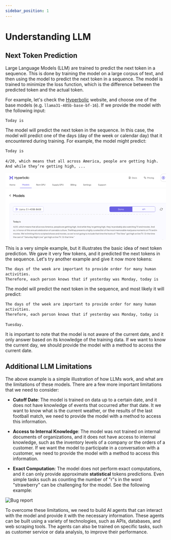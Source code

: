 ```yaml
---
sidebar_position: 1
---
```


# Understanding LLM

## Next Token Prediction

Large Language Models (LLM) are trained to predict the next token in a sequence. This is done by training the model on a large corpus of text, and then using the model to predict the next token in a sequence. The model is trained to minimize the loss function, which is the difference between the predicted token and the actual token.

For example, let's check the [Hyperbolic](https://app.hyperbolic.xyz/models/llama31-405b-base-bf-16) website, and choose one of the base models (e.g. `llama31-405b-base-bf-16`). If we provide the model with the following input:

```plaintext
Today is
```

The model will predict the next token in the sequence. In this case, the model will predict one of the days (day of the week or calendar day) that it encountered during training. For example, the model might predict:

```plaintext
Today is

4/20, which means that all across America, people are getting high. And while they’re getting high, ...
```

![Next Token Prediction](../../static/img/TodayIsPredictionHyperbolic.png)

This is a very simple example, but it illustrates the basic idea of next token prediction. We gave it very few tokens, and it predicted the next tokens in the sequence. Let's try another example and give it now more tokens:

```plaintext
The days of the week are important to provide order for many human activities. 
Therefore, each person knows that if yesterday was Monday, today is
```

The model will predict the next token in the sequence, and most likely it will predict:

```plaintext
The days of the week are important to provide order for many human activities. 
Therefore, each person knows that if yesterday was Monday, today is

Tuesday. 
```

It is important to note that the model is not aware of the current date, and it only answer based on its knowledge of the training data. If we want to know the current day, we should provide the model with a method to access the current date.

## Additional LLM Limitations

The above example is a simple illustration of how LLMs work, and what are the limitations of these models. There are a few more important limitations that we need to consider:

* **Cutoff Date**: The model is trained on data up to a certain date, and it does not have knowledge of events that occurred after that date. It we want to know what is the current weather, or the results of the last football match, we need to provide the model with a method to access this information.

* **Access to Internal Knowledge**: The model was not trained on internal documents of organizations, and it does not have access to internal knowledge, such as the inventory levels of a company or the orders of a customer. If we want the model to participate in a conversation with a customer, we need to provide the model with a method to access this information.

* **Exact Computation**: The model does not perform exact computations, and it can only provide approximate **statistical** tokens predictions. Even simple tasks such as counting the number of "r"s in the word "strawberry" can be challenging for the model. See the following example:

<div style={{ textAlign: "center" }}>
  <img src="https://us1.discourse-cdn.com/openai1/optimized/4X/1/b/7/1b7aeccadf53d14b6b3e85f579c61bd5fd6419ba_2_548x1000.jpeg" alt="Bug report" style={{ width: "60%", maxWidth: "400px" }} />
</div>

To overcome these limitations, we need to build AI agents that can interact with the model and provide it with the necessary information. These agents can be built using a variety of technologies, such as APIs, databases, and web scraping tools. The agents can also be trained on specific tasks, such as customer service or data analysis, to improve their performance.
